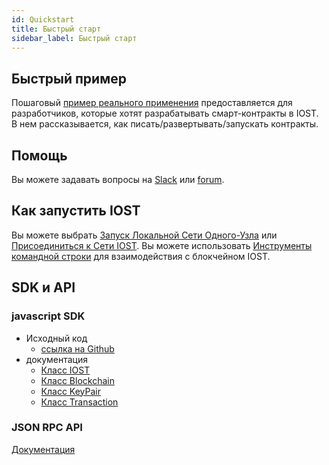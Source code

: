 ```yaml
---
id: Quickstart
title: Быстрый старт
sidebar_label: Быстрый старт
---
```


## Быстрый пример
Пошаговый [пример реального применения](5-lucky-bet/LuckyBet.md) предоставляется для разработчиков, которые хотят разрабатывать смарт-контракты в IOST.    
В нем рассказывается, как писать/развертывать/запускать контракты.   

## Помощь
Вы можете задавать вопросы на [Slack](https://iost-community.slack.com) или [forum](https://forum.iost.io).

## Как запустить IOST
Вы можете выбрать [Запуск Локальной Сети Одного-Узла](4-running-iost-node/LocalServer.md) или [Присоединиться к Сети IOST](4-running-iost-node/Deployment.md).
Вы можете использовать [Инструменты командной строки](4-running-iost-node/iWallet.md) для взаимодействия с блокчейном IOST.

## SDK и API
### javascript SDK
* Исходный код
   - [ссылка на Github](https://github.com/iost-official/iost.js)    
* документация   
   - [Класс IOST](7-iost-js/IOST-class.md)   
   - [Класс Blockchain](7-iost-js/Blockchain-class.md)   
   - [Класс KeyPair](7-iost-js/KeyPair-class.md)   
   - [Класс Transaction](7-iost-js/Transaction-class.md)

### JSON RPC API
[Документация](6-reference/API.md)  
